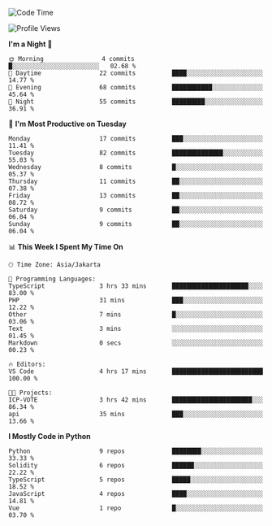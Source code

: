 <!--START_SECTION:waka-->
![Code Time](http://img.shields.io/badge/Code%20Time-1%2C568%20hrs%2025%20mins-blue)

![Profile Views](http://img.shields.io/badge/Profile%20Views-0-blue)

**I'm a Night 🦉** 

```text
🌞 Morning                4 commits           █░░░░░░░░░░░░░░░░░░░░░░░░   02.68 % 
🌆 Daytime                22 commits          ████░░░░░░░░░░░░░░░░░░░░░   14.77 % 
🌃 Evening                68 commits          ███████████░░░░░░░░░░░░░░   45.64 % 
🌙 Night                  55 commits          █████████░░░░░░░░░░░░░░░░   36.91 % 
```
📅 **I'm Most Productive on Tuesday** 

```text
Monday                   17 commits          ███░░░░░░░░░░░░░░░░░░░░░░   11.41 % 
Tuesday                  82 commits          ██████████████░░░░░░░░░░░   55.03 % 
Wednesday                8 commits           █░░░░░░░░░░░░░░░░░░░░░░░░   05.37 % 
Thursday                 11 commits          ██░░░░░░░░░░░░░░░░░░░░░░░   07.38 % 
Friday                   13 commits          ██░░░░░░░░░░░░░░░░░░░░░░░   08.72 % 
Saturday                 9 commits           ██░░░░░░░░░░░░░░░░░░░░░░░   06.04 % 
Sunday                   9 commits           ██░░░░░░░░░░░░░░░░░░░░░░░   06.04 % 
```


📊 **This Week I Spent My Time On** 

```text
🕑︎ Time Zone: Asia/Jakarta

💬 Programming Languages: 
TypeScript               3 hrs 33 mins       █████████████████████░░░░   83.00 % 
PHP                      31 mins             ███░░░░░░░░░░░░░░░░░░░░░░   12.22 % 
Other                    7 mins              █░░░░░░░░░░░░░░░░░░░░░░░░   03.06 % 
Text                     3 mins              ░░░░░░░░░░░░░░░░░░░░░░░░░   01.45 % 
Markdown                 0 secs              ░░░░░░░░░░░░░░░░░░░░░░░░░   00.23 % 

🔥 Editors: 
VS Code                  4 hrs 17 mins       █████████████████████████   100.00 % 

🐱‍💻 Projects: 
ICP-VOTE                 3 hrs 42 mins       ██████████████████████░░░   86.34 % 
api                      35 mins             ███░░░░░░░░░░░░░░░░░░░░░░   13.66 % 
```

**I Mostly Code in Python** 

```text
Python                   9 repos             ████████░░░░░░░░░░░░░░░░░   33.33 % 
Solidity                 6 repos             ██████░░░░░░░░░░░░░░░░░░░   22.22 % 
TypeScript               5 repos             █████░░░░░░░░░░░░░░░░░░░░   18.52 % 
JavaScript               4 repos             ████░░░░░░░░░░░░░░░░░░░░░   14.81 % 
Vue                      1 repo              █░░░░░░░░░░░░░░░░░░░░░░░░   03.70 % 
```




<!--END_SECTION:waka-->
